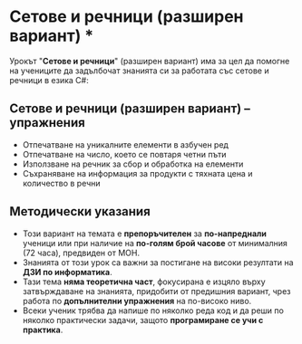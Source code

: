 # Сетове и речници (разширен вариант) *

Урокът "**Сетове и речници**" (разширен вариант) има за цел да помогне на учениците да задълбочат знанията си за работата със сетове и речници в езика C#:

## Сетове и речници (разширен вариант) – упражнения
  - Отпечатване на уникалните елементи в азбучен ред
  - Отпечатване на число, което се повтаря четни пъти
  - Използване на речник за сбор и обработка на елементи
  - Съхраняване на информация за продукти с тяхната цена и количество в речни
  
## Методически указания
  - Този вариант на темата е **препоръчителен** за **по-напреднали** ученици или при наличие на **по-голям брой часове** от минималния (72 часа), предвиден от МОН.
  - Знанията от този урок са важни за постигане на високи резултати на **ДЗИ по информатика**.
  - Тази тема **няма теоретична част**, фокусирана е изцяло върху затвърждаване на знанията, придобити от предишния вариант, чрез работа по **допълнителни упражнения** на по-високо ниво.
  - Всеки ученик трябва да напише по няколко реда код и да реши по няколко практически задачи, защото **програмиране сe учи с практика**.
